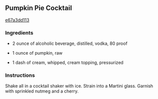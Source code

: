 ## Pumpkin Pie Cocktail

[e67a3dd113](http://www.food.com/recipe/pumpkin-pie-cocktail-231015)

### Ingredients

 - 2 ounce of alcoholic beverage, distilled, vodka, 80 proof

 - 1 ounce of pumpkin, raw

 - 1 dash of cream, whipped, cream topping, pressurized

### Instructions

Shake all in a cocktail shaker with ice. Strain into a Martini glass. Garnish with sprinkled nutmeg and a cherry.